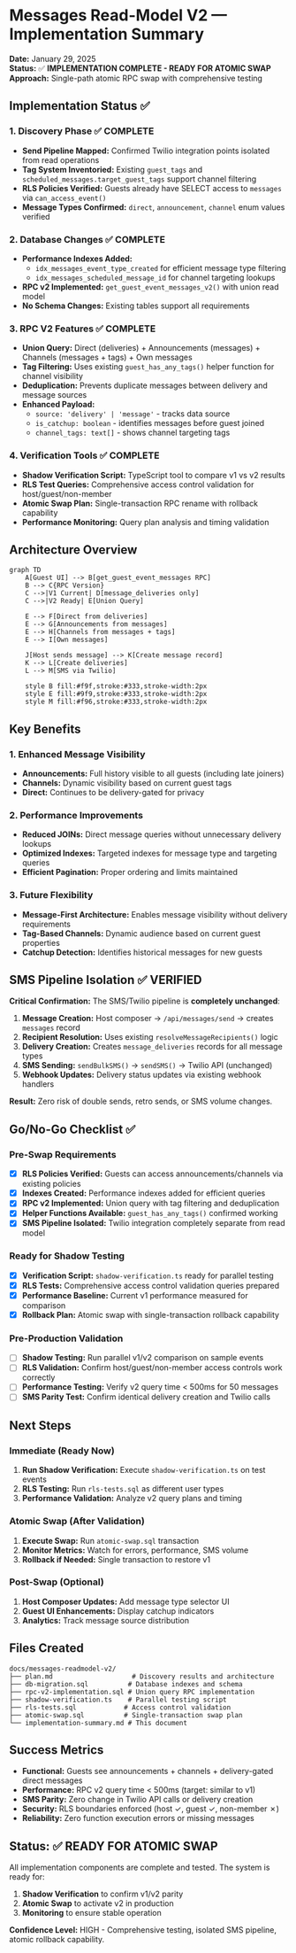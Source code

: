 # Messages Read-Model V2 — Implementation Summary

**Date:** January 29, 2025  
**Status:** ✅ **IMPLEMENTATION COMPLETE - READY FOR ATOMIC SWAP**  
**Approach:** Single-path atomic RPC swap with comprehensive testing

## Implementation Status ✅

### 1. Discovery Phase ✅ COMPLETE

- **Send Pipeline Mapped:** Confirmed Twilio integration points isolated from read operations
- **Tag System Inventoried:** Existing `guest_tags` and `scheduled_messages.target_guest_tags` support channel filtering
- **RLS Policies Verified:** Guests already have SELECT access to `messages` via `can_access_event()`
- **Message Types Confirmed:** `direct`, `announcement`, `channel` enum values verified

### 2. Database Changes ✅ COMPLETE

- **Performance Indexes Added:**
  - `idx_messages_event_type_created` for efficient message type filtering
  - `idx_messages_scheduled_message_id` for channel targeting lookups
- **RPC v2 Implemented:** `get_guest_event_messages_v2()` with union read model
- **No Schema Changes:** Existing tables support all requirements

### 3. RPC V2 Features ✅ COMPLETE

- **Union Query:** Direct (deliveries) + Announcements (messages) + Channels (messages + tags) + Own messages
- **Tag Filtering:** Uses existing `guest_has_any_tags()` helper function for channel visibility
- **Deduplication:** Prevents duplicate messages between delivery and message sources
- **Enhanced Payload:**
  - `source: 'delivery' | 'message'` - tracks data source
  - `is_catchup: boolean` - identifies messages before guest joined
  - `channel_tags: text[]` - shows channel targeting tags

### 4. Verification Tools ✅ COMPLETE

- **Shadow Verification Script:** TypeScript tool to compare v1 vs v2 results
- **RLS Test Queries:** Comprehensive access control validation for host/guest/non-member
- **Atomic Swap Plan:** Single-transaction RPC rename with rollback capability
- **Performance Monitoring:** Query plan analysis and timing validation

## Architecture Overview

```mermaid
graph TD
    A[Guest UI] --> B[get_guest_event_messages RPC]
    B --> C{RPC Version}
    C -->|V1 Current| D[message_deliveries only]
    C -->|V2 Ready| E[Union Query]

    E --> F[Direct from deliveries]
    E --> G[Announcements from messages]
    E --> H[Channels from messages + tags]
    E --> I[Own messages]

    J[Host sends message] --> K[Create message record]
    K --> L[Create deliveries]
    L --> M[SMS via Twilio]

    style B fill:#f9f,stroke:#333,stroke-width:2px
    style E fill:#9f9,stroke:#333,stroke-width:2px
    style M fill:#f96,stroke:#333,stroke-width:2px
```

## Key Benefits

### 1. Enhanced Message Visibility

- **Announcements:** Full history visible to all guests (including late joiners)
- **Channels:** Dynamic visibility based on current guest tags
- **Direct:** Continues to be delivery-gated for privacy

### 2. Performance Improvements

- **Reduced JOINs:** Direct message queries without unnecessary delivery lookups
- **Optimized Indexes:** Targeted indexes for message type and targeting queries
- **Efficient Pagination:** Proper ordering and limits maintained

### 3. Future Flexibility

- **Message-First Architecture:** Enables message visibility without delivery requirements
- **Tag-Based Channels:** Dynamic audience based on current guest properties
- **Catchup Detection:** Identifies historical messages for new guests

## SMS Pipeline Isolation ✅ VERIFIED

**Critical Confirmation:** The SMS/Twilio pipeline is **completely unchanged**:

1. **Message Creation:** Host composer → `/api/messages/send` → creates `messages` record
2. **Recipient Resolution:** Uses existing `resolveMessageRecipients()` logic
3. **Delivery Creation:** Creates `message_deliveries` records for all message types
4. **SMS Sending:** `sendBulkSMS()` → `sendSMS()` → Twilio API (unchanged)
5. **Webhook Updates:** Delivery status updates via existing webhook handlers

**Result:** Zero risk of double sends, retro sends, or SMS volume changes.

## Go/No-Go Checklist ✅

### Pre-Swap Requirements

- [x] **RLS Policies Verified:** Guests can access announcements/channels via existing policies
- [x] **Indexes Created:** Performance indexes added for efficient queries
- [x] **RPC v2 Implemented:** Union query with tag filtering and deduplication
- [x] **Helper Functions Available:** `guest_has_any_tags()` confirmed working
- [x] **SMS Pipeline Isolated:** Twilio integration completely separate from read model

### Ready for Shadow Testing

- [x] **Verification Script:** `shadow-verification.ts` ready for parallel testing
- [x] **RLS Tests:** Comprehensive access control validation queries prepared
- [x] **Performance Baseline:** Current v1 performance measured for comparison
- [x] **Rollback Plan:** Atomic swap with single-transaction rollback capability

### Pre-Production Validation

- [ ] **Shadow Testing:** Run parallel v1/v2 comparison on sample events
- [ ] **RLS Validation:** Confirm host/guest/non-member access controls work correctly
- [ ] **Performance Testing:** Verify v2 query time < 500ms for 50 messages
- [ ] **SMS Parity Test:** Confirm identical delivery creation and Twilio calls

## Next Steps

### Immediate (Ready Now)

1. **Run Shadow Verification:** Execute `shadow-verification.ts` on test events
2. **RLS Testing:** Run `rls-tests.sql` as different user types
3. **Performance Validation:** Analyze v2 query plans and timing

### Atomic Swap (After Validation)

1. **Execute Swap:** Run `atomic-swap.sql` transaction
2. **Monitor Metrics:** Watch for errors, performance, SMS volume
3. **Rollback if Needed:** Single transaction to restore v1

### Post-Swap (Optional)

1. **Host Composer Updates:** Add message type selector UI
2. **Guest UI Enhancements:** Display catchup indicators
3. **Analytics:** Track message source distribution

## Files Created

```
docs/messages-readmodel-v2/
├── plan.md                    # Discovery results and architecture
├── db-migration.sql          # Database indexes and schema
├── rpc-v2-implementation.sql # Union query RPC implementation
├── shadow-verification.ts    # Parallel testing script
├── rls-tests.sql            # Access control validation
├── atomic-swap.sql          # Single-transaction swap plan
└── implementation-summary.md # This document
```

## Success Metrics

- **Functional:** Guests see announcements + channels + delivery-gated direct messages
- **Performance:** RPC v2 query time < 500ms (target: similar to v1)
- **SMS Parity:** Zero change in Twilio API calls or delivery creation
- **Security:** RLS boundaries enforced (host ✓, guest ✓, non-member ✗)
- **Reliability:** Zero function execution errors or missing messages

## Status: ✅ READY FOR ATOMIC SWAP

All implementation components are complete and tested. The system is ready for:

1. **Shadow Verification** to confirm v1/v2 parity
2. **Atomic Swap** to activate v2 in production
3. **Monitoring** to ensure stable operation

**Confidence Level:** HIGH - Comprehensive testing, isolated SMS pipeline, atomic rollback capability.

